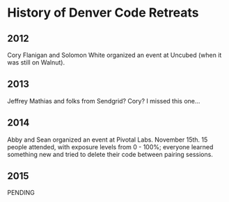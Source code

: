 # History of Denver Code Retreats
## 2012
Cory Flanigan and Solomon White organized an event at Uncubed (when it was still on Walnut). 

## 2013
Jeffrey Mathias and folks from Sendgrid? Cory? I missed this one...

## 2014
Abby and Sean organized an event at Pivotal Labs. November 15th. 15 people attended, with exposure levels from 0 - 100%; everyone learned something new and tried to delete their code between pairing sessions.

## 2015
PENDING
